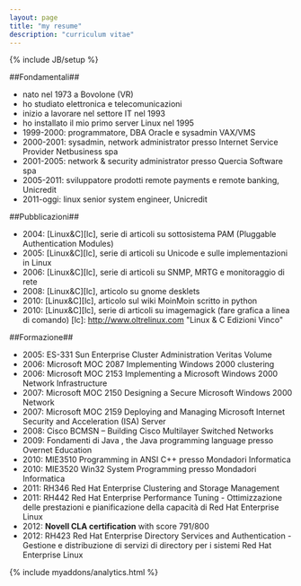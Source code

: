 ```yaml
---
layout: page
title: "my resume"
description: "curriculum vitae"
---
```

{% include JB/setup %}

##Fondamentali##
- nato nel 1973 a Bovolone (VR)
- ho studiato elettronica e telecomunicazioni
- inizio a lavorare nel settore IT nel 1993
- ho installato il mio primo server Linux nel 1995
- 1999-2000: programmatore, DBA Oracle e sysadmin VAX/VMS
- 2000-2001: sysadmin, network administrator presso Internet Service Provider Netbusiness spa
- 2001-2005: network & security administrator presso Quercia Software spa
- 2005-2011: sviluppatore prodotti remote payments e remote banking, Unicredit
- 2011-oggi: linux senior system engineer, Unicredit

##Pubblicazioni##
- 2004: [Linux&C][lc], serie di articoli su sottosistema PAM (Pluggable Authentication Modules)
- 2005: [Linux&C][lc], serie di articoli su Unicode e sulle implementazioni in Linux
- 2006: [Linux&C][lc], serie di articoli su SNMP, MRTG e monitoraggio di rete
- 2008: [Linux&C][lc], articolo su gnome desklets
- 2010: [Linux&C][lc], articolo sul wiki MoinMoin scritto in python
- 2010: [Linux&C][lc], serie di articoli su imagemagick (fare grafica a linea di comando)
[lc]: http://www.oltrelinux.com "Linux & C Edizioni Vinco"

##Formazione##
- 2005: ES-331 Sun Enterprise Cluster Administration Veritas Volume
- 2006: Microsoft MOC 2087 Implementing Windows 2000 clustering
- 2006: Microsoft MOC 2153 Implementing a Microsoft Windows 2000 Network Infrastructure
- 2007: Microsoft MOC 2150 Designing a Secure Microsoft Windows 2000 Network
- 2007: Microsoft MOC 2159 Deploying and Managing Microsoft Internet Security and Acceleration (ISA) Server
- 2008: Cisco BCMSN – Building Cisco Multilayer Switched Networks
- 2009: Fondamenti di Java , the Java programming language presso Overnet Education
- 2010: MIE3510 Programming in ANSI C++  presso Mondadori Informatica
- 2010: MIE3520 Win32 System Programming presso Mondadori Informatica
- 2011: RH346 Red Hat Enterprise Clustering and Storage Management
- 2011: RH442 Red Hat Enterprise Performance Tuning - Ottimizzazione delle prestazioni e pianificazione della capacità di Red Hat Enterprise Linux
- 2012: **Novell CLA certification** with score 791/800
- 2012: RH423 Red Hat Enterprise Directory Services and Authentication - Gestione e distribuzione di servizi di directory per i sistemi Red Hat Enterprise Linux


{% include myaddons/analytics.html %}

